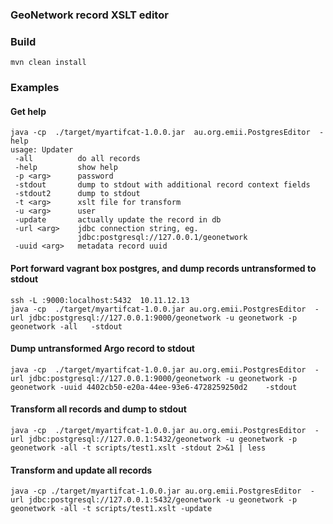 
### GeoNetwork record XSLT editor

### Build

    mvn clean install

### Examples

#### Get help
```
java -cp  ./target/myartifcat-1.0.0.jar  au.org.emii.PostgresEditor  -help
usage: Updater
 -all          do all records
 -help         show help
 -p <arg>      password
 -stdout       dump to stdout with additional record context fields
 -stdout2      dump to stdout
 -t <arg>      xslt file for transform
 -u <arg>      user
 -update       actually update the record in db
 -url <arg>    jdbc connection string, eg.
               jdbc:postgresql://127.0.0.1/geonetwork
 -uuid <arg>   metadata record uuid
```

#### Port forward vagrant box postgres, and dump records untransformed to stdout
```
ssh -L :9000:localhost:5432  10.11.12.13
java -cp  ./target/myartifcat-1.0.0.jar au.org.emii.PostgresEditor  -url jdbc:postgresql://127.0.0.1:9000/geonetwork -u geonetwork -p geonetwork -all   -stdout
```

#### Dump untransformed Argo record to stdout
```
java -cp  ./target/myartifcat-1.0.0.jar au.org.emii.PostgresEditor  -url jdbc:postgresql://127.0.0.1:9000/geonetwork -u geonetwork -p geonetwork -uuid 4402cb50-e20a-44ee-93e6-4728259250d2    -stdout   
```

#### Transform all records and dump to stdout
```
java -cp  ./target/myartifcat-1.0.0.jar au.org.emii.PostgresEditor  -url jdbc:postgresql://127.0.0.1:5432/geonetwork -u geonetwork -p geonetwork -all -t scripts/test1.xslt -stdout 2>&1 | less
```

#### Transform and update all records
```
java -cp ./target/myartifcat-1.0.0.jar au.org.emii.PostgresEditor  -url jdbc:postgresql://127.0.0.1:5432/geonetwork -u geonetwork -p geonetwork -all -t scripts/test1.xslt -update
```

